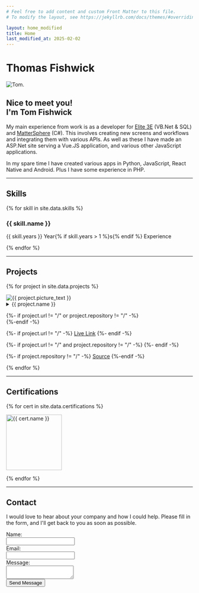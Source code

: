 ```yaml
---
# Feel free to add content and custom Front Matter to this file.
# To modify the layout, see https://jekyllrb.com/docs/themes/#overriding-theme-defaults

layout: home_modified
title: Home
last_modified_at: 2025-02-02
---
```


<script src="/assets/js/snow.js" async></script>

<h1 class="centertext">Thomas Fishwick</h1>

<div class="top-group">

<picture class="imgmain">
    <source srcset="/assets/images/tom.webp" type="image/webp">
    <source srcset="{{ site.photo }}" type="image/jpg" >
    <img src="{{ site.photo }}" alt="Tom.">
</picture>

<div class="inner-group">

<h2>Nice to meet you!<br>I'm Tom Fishwick</h2>

<p>My main experience from work is as a developer for <a href="https://www.elite.com/3e/" target="_blank" rel="noopener noreferrer">Elite 3E</a> (VB.Net & SQL) and <a href="https://www.elite.com/3e/matter-management/" target="_blank" rel="noopener noreferrer">MatterSphere</a> (C#). This involves creating new screens and workflows and integrating them with various APIs. As well as these I have made an ASP.Net site serving a Vue.JS application, and various other JavaScript applications.</P>

<p>In my spare time I have created various apps in Python, JavaScript, React Native and Android. Plus I have some experience in PHP.</p>

</div>

</div>

<hr>

## Skills

<div class="skills-container">

{% for skill in site.data.skills %}

<div class="skills-card">
<h3>{{ skill.name }}</h3>
<p>{{ skill.years }} Year{% if skill.years > 1 %}s{% endif %} Experience</p>
</div>

{% endfor %}

</div>

<hr>

## Projects

<div class="project-container">

{% for project in site.data.projects %}

<div class="project-tile">
<picture class="borderimage">
    <source srcset="/assets/images/{{ project.picture }}.webp" type="image/webp" loading="lazy">
    <source srcset="/assets/images/{{ project.picture }}.jpg" type="image/jpeg" loading="lazy">
    <img src="/assets/images/{{ project.picture }}.jpg" alt="{{ project.picture_text }}" class="borderimage" loading="lazy">
</picture>
<!-- <img src="/assets/images/{{ project.picture }}.jpg" alt="{{ project.picture_text }}" class="borderimage"> -->

<details>
    <summary>{{ project.name }}</summary>
    <pre style="text-wrap: wrap;">{{ project.description }}</pre>
</details>

{%- if project.url != "/" or project.repository != "/" -%}
<br>
{%-endif -%}

{%- if project.url != "/" -%}
<a href="{{project.url}}" target="_blank" rel="noreferrer noopener">Live Link</a>
{%- endif -%}

{%- if project.url != "/" and project.repository != "/" -%}
<span> </span>
{%- endif -%}

{%- if project.repository != "/" -%}
<a href="https://github.com/SL477/{{project.repository}}" target="_blank" rel="noreferrer noopener">Source</a>
{%-endif -%}

</div>

{% endfor %}

</div>

<hr>

## Certifications

<div class="project-container">

{% for cert in site.data.certifications %}

<a href="https://www.credly.com/badges/{{cert.id}}/public_url" target="_blank" rel="noreferrer noopener">
    <picture>
    <source srcset="/assets/images/{{cert.src}}.webp" type="image/webp" width="150" height="150" loading="lazy">
    <source srcset="/assets/images/{{cert.src}}.png" type="image/png" width="150" height="150" loading="lazy">
    <img src="/assets/images/{{cert.src}}.png" alt="{{ cert.name }}" width="150" height="150" loading="lazy">
</picture>
</a>

{% endfor %}

</div>

<hr>

## Contact

<div id="contact-container">
    <p id="contact-text">
    I would love to hear about your company and how I could help. Please fill in the form, and I'll get back to you as soon as possible.
    </p>

<form action="https://link477255648240.wordpress.com/contact/" method="post" id="contact-form">
    <div class="mb-3 row">
        <label for="g32-name" class="col-sm-3 col-form-label">Name:</label>
        <div class="col-sm-9">
            <input type="text" name="g32-name" required id="g32-name" class="form-control">
        </div>
    </div>
    <div class="mb-3 row">
        <label for="g32-email" class="col-sm-3 col-form-label">Email:</label>
        <div class="col-sm-9">
            <input type="email" name="g32-email" required id="g32-email" class="form-control">
        </div>
    </div>
    <div class="mb-3 row">
        <label for="g32-message" class="col-sm-3 col-form-label">Message:</label>
        <div class="col-sm-9">
            <textarea name="g32-message" id="g32-message" class="form-control" rows="2"></textarea>
        </div>
    </div>
    <button type="submit" class="btn btn-primary mb-3">Send Message</button>
</form>
</div>
